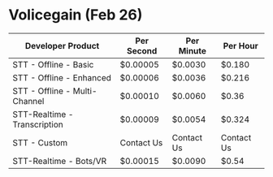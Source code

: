 # Volicegain (Feb 26)

| Developer Product            | Per Second | Per Minute | Per Hour |
| ---------------------------- | ---------- | ---------- | -------- |
| STT - Offline - Basic        | $0.00005   | $0.0030    | $0.180   |
| STT - Offline - Enhanced     | $0.00006   | $0.0036    | $0.216   |
| STT - Offline - Multi-Channel| $0.00010   | $0.0060    | $0.36    |
| STT-Realtime - Transcription | $0.00009   | $0.0054    | $0.324   |
| STT - Custom                 | Contact Us | Contact Us | Contact Us|
| STT-Realtime - Bots/VR       | $0.00015   | $0.0090    | $0.54    |


